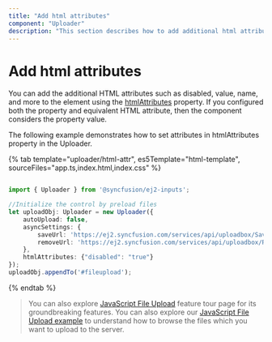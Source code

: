 ```yaml
---
title: "Add html attributes"
component: "Uploader"
description: "This section describes how to add additional html attributes."
---
```


# Add html attributes

You can add the additional HTML attributes such as disabled, value, name, and more to the element using the [htmlAttributes](../../api/uploader/#htmlAttributes) property. If you configured both the property and equivalent HTML attribute, then the component considers the property value.

The following example demonstrates how to set attributes in htmlAttributes property in the Uploader.

{% tab template="uploader/html-attr", es5Template="html-template", sourceFiles="app.ts,index.html,index.css" %}

```typescript

import { Uploader } from '@syncfusion/ej2-inputs';

//Initialize the control by preload files
let uploadObj: Uploader = new Uploader({
    autoUpload: false,
    asyncSettings: {
        saveUrl: 'https://ej2.syncfusion.com/services/api/uploadbox/Save',
        removeUrl: 'https://ej2.syncfusion.com/services/api/uploadbox/Remove'
    },
    htmlAttributes: {"disabled": "true"}
});
uploadObj.appendTo('#fileupload');

```

{% endtab %}

> You can also explore [JavaScript File Upload](https://www.syncfusion.com/javascript-ui-controls/js-file-upload) feature tour page for its groundbreaking features. You can also explore our [JavaScript File Upload example](https://ej2.syncfusion.com/demos/#/material/uploader/default.html) to understand how to browse the files which you want to upload to the server.